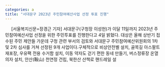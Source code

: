 ```yaml
---
categories: a
title: "서대문구 2023년 주민참여예산사업 선정 투표 진행"
---
```

&nbsp;&nbsp;&nbsp;&nbsp; [서울복지신문=장경근 기자] 서대문구(구청장 이성헌)가 이달 11일까지 2023년 주민참여예산사업 선정을 위한 주민투표를 진행한다고 4일 밝혔다. 대상은 올해 상반기 접수된 주민 제안들 가운데 구청 관련 부서의 검토와 서대문구 주민참여예산위원회의 1차 및 2차 심사를 거쳐 선정된 9개 사업이다.구체적으로 비상안전벨 설치, 골목길 아스팔트 재포장, 우유팩 전용 수거함 설치, 이동 약자도 걷기 편한 동네 만들기, 버스정류장 온열의자 설치, 안산(鞍山) 천연정 건립, 북한산 산책로 핸드레일 설
